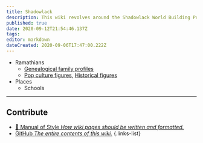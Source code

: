 ```yaml
---
title: Shadowlack
description: This wiki revolves around the Shadowlack World Building Project.
published: true
date: 2020-09-12T21:54:46.137Z
tags: 
editor: markdown
dateCreated: 2020-09-06T17:47:00.222Z
---
```


- Ramathians
	- [Genealogical family profiles](/t/genealogy)
	- [Pop culture figures](/t/pop%20culture), [Historical figures](/t/historical%20figures)
- Places
	- Schools

---

## Contribute

- [:book: Manual of Style *How wiki pages should be written and formatted.*](/guides/style-guide)
- [GitHub *The entire contents of this wiki.*](https://github.com/shadowlack/shadowlack-core-book)
{.links-list}